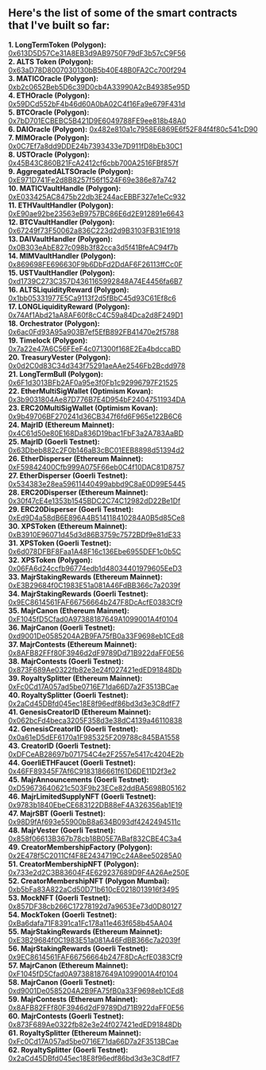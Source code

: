 ## Here's the list of some of the smart contracts that I've built so far:

**1. LongTermToken (Polygon):** [0x613D5D57Ce31A8EB3d9AB9750F79dF3b57cC9F56](https://polygonscan.com/address/0x613D5D57Ce31A8EB3d9AB9750F79dF3b57cC9F56#code)\
**2. ALTS Token (Polygon):** [0x63aD78D8007030130bB5b40E48B0FA2Cc700f294](https://polygonscan.com/address/0x63aD78D8007030130bB5b40E48B0FA2Cc700f294#code)\
**3. MATICOracle (Polygon):** [0xb2c0652Beb5D6c39D0cb4A33990A2cB49385e95D](https://polygonscan.com/address/0xb2c0652Beb5D6c39D0cb4A33990A2cB49385e95D#code)\
**4. ETHOracle (Polygon):** [0x59DCd552bF4b46d60A0bA02C4f16Fa9e679F431d](https://polygonscan.com/address/0x59DCd552bF4b46d60A0bA02C4f16Fa9e679F431d#code)\
**5. BTCOracle (Polygon):** [0x7bD701ECBEBC5B421D9E6049788FE9ee818b48A0](https://polygonscan.com/address/0x7bD701ECBEBC5B421D9E6049788FE9ee818b48A0#code)\
**6. DAIOracle (Polygon):** [0x482e810a1c7958E6869E6f52F84f4f80c541cD90](https://polygonscan.com/address/0x482e810a1c7958E6869E6f52F84f4f80c541cD90#code)\
**7. MIMOracle (Polygon):** [0x0C7Ef7a8dd9DDE24b7393433e7D911fD8bEb30C1](https://polygonscan.com/address/0x0C7Ef7a8dd9DDE24b7393433e7D911fD8bEb30C1#code)\
**8. USTOracle (Polygon):** [0x45B43C860B21FcA2412cf6cbb700A2516FBf857f](https://polygonscan.com/address/0x45B43C860B21FcA2412cf6cbb700A2516FBf857f#code)\
**9. AggregatedALTSOracle (Polygon):** [0xE971D741Fe2d8B8257f56f1524F69e386e87a742](https://polygonscan.com/address/0xE971D741Fe2d8B8257f56f1524F69e386e87a742#code)\
**10. MATICVaultHandle (Polygon):** [0xE033425AC8475b22db3E244acEBBF327e1eCc932](https://polygonscan.com/address/0xE033425AC8475b22db3E244acEBBF327e1eCc932#code)\
**11. ETHVaultHandler (Polygon):** [0xE90ae92be23563eB9757BC86E6d2E912891e6643](https://polygonscan.com/address/0xE90ae92be23563eB9757BC86E6d2E912891e6643#code)\
**12. BTCVaultHandler (Polygon):** [0x67249f73F50062a836C223d2d9B3103FB31E1918](https://polygonscan.com/address/0x67249f73F50062a836C223d2d9B3103FB31E1918#code)\
**13. DAIVaultHandler (Polygon):** [0x0B303eAbE827c098b3f82cca3d5f41BfeAC94f7b](https://polygonscan.com/address/0x0B303eAbE827c098b3f82cca3d5f41BfeAC94f7b#code)\
**14. MIMVaultHandler (Polygon):** [0x869698FE696630F9b6DbFd2DdAF6F26113ffCc0F](https://polygonscan.com/address/0x869698FE696630F9b6DbFd2DdAF6F26113ffCc0F#code)\
**15. USTVaultHandler (Polygon):** [0xd1739C273C357D4361165992848A74E4456fa6B7](https://polygonscan.com/address/0xd1739C273C357D4361165992848A74E4456fa6B7#code)\
**16. ALTSLiquidityReward (Polygon):** [0x1bb05331977E5Ca9113f2d5fBbC45d93C61Ef8c6](https://polygonscan.com/address/0x1bb05331977E5Ca9113f2d5fBbC45d93C61Ef8c6#code)\
**17. LONGLiquidityReward (Polygon):** [0x74Af1Abd21aA8AF60f8cC4C59a84Dca2d8F249D1](https://polygonscan.com/address/0x74Af1Abd21aA8AF60f8cC4C59a84Dca2d8F249D1#code)\
**18. Orchestrator (Polygon):** [0x6ac0Fd93A95a903B7ef5EfB892FB41470e2f5788](https://polygonscan.com/address/0x6ac0Fd93A95a903B7ef5EfB892FB41470e2f5788#code)\
**19. Timelock (Polygon):** [0x7a22e47A6C56FEeF4c071300f168E2Ea4bdccaBD](https://polygonscan.com/address/0x7a22e47A6C56FEeF4c071300f168E2Ea4bdccaBD#code)\
**20. TreasuryVester (Polygon):** [0x0d2C0d83C34d343f75291aeAAe2546Fb2Bcdd978](https://polygonscan.com/address/0x0d2C0d83C34d343f75291aeAAe2546Fb2Bcdd978#code)\
**21. LongTermBull (Polygon):** [0x6F1d3013BFb2AF0a95e3f0Fb1c92996797F21525](https://polygonscan.com/address/0x6F1d3013BFb2AF0a95e3f0Fb1c92996797F21525#code)\
**22. EtherMultiSigWallet (Optimism Kovan):** [0x3b9031804Ae87D776B7E4D954bF24047511934DA](https://kovan-optimism.etherscan.io/address/0x3b9031804Ae87D776B7E4D954bF24047511934DA#code)\
**23. ERC20MultiSigWallet (Optimism Kovan):** [0x9b49706BF270241d36CB347f6fd6F965e122B6C6](https://kovan-optimism.etherscan.io/address/0x9b49706BF270241d36CB347f6fd6F965e122B6C6#code)\
**24. MajrID (Ethereum Mainnet):** [0x4C61d50e80E168Da836D19bac1FbF3a2A783AaBD](https://etherscan.io/address/0x4C61d50e80E168Da836D19bac1FbF3a2A783AaBD#code)\
**25. MajrID (Goerli Testnet):** [0x63Dbeb882c2F0b146aB3cBC01EEB8898d51394d2](https://goerli.etherscan.io/address/0x63Dbeb882c2F0b146aB3cBC01EEB8898d51394d2#code)\
**26. EtherDisperser (Ethereum Mainnet):** [0xF59842400Cfb999A075F66eb0C4f10DAC81D8757](https://etherscan.io/address/0xF59842400Cfb999A075F66eb0C4f10DAC81D8757#code)\
**27. EtherDisperser (Goerli Testnet):** [0x534383e28ea59611440499abbd9C8aE0D99E5445](https://goerli.etherscan.io/address/0x534383e28ea59611440499abbd9C8aE0D99E5445#code)\
**28. ERC20Disperser (Ethereum Mainnet):** [0x30f47cE4e1353b1545BDC2C74C12982dD22Be1Df](https://etherscan.io/address/0x30f47cE4e1353b1545BDC2C74C12982dD22Be1Df#code)\
**29. ERC20Disperser (Goerli Testnet):** [0xEd9D4a58dB6E896A4B514118410284A0B5d85Ce8](https://goerli.etherscan.io/address/0xEd9D4a58dB6E896A4B514118410284A0B5d85Ce8#code)\
**30. XPSToken (Ethereum Mainnet):** [0xB3910E96071d45d3d86B3759c7572BDf9e81dE33](https://etherscan.io/address/0xB3910E96071d45d3d86B3759c7572BDf9e81dE33#code)\
**31. XPSToken (Goerli Testnet):** [0x6d078DFBF8Faa1A48F16c136Ebe6955DEF1c0b5C](https://goerli.etherscan.io/address/0x6d078DFBF8Faa1A48F16c136Ebe6955DEF1c0b5C#code)\
**32. XPSToken (Polygon):** [0x06FA6d24ccfb96774edb1d48034401979605EeD3](https://polygonscan.com/address/0x06FA6d24ccfb96774edb1d48034401979605EeD3#code)\
**33. MajrStakingRewards (Ethereum Mainnet):** [0xE3B29684f0C1983E51a081A46FdBB366c7a2039f](https://etherscan.io/address/0xE3B29684f0C1983E51a081A46FdBB366c7a2039f#code)\
**34. MajrStakingRewards (Goerli Testnet):** [0x9EC8614561FAF66756664b247F8DcAcfE0383Cf9](https://goerli.etherscan.io/address/0x9EC8614561FAF66756664b247F8DcAcfE0383Cf9#code)\
**35. MajrCanon (Ethereum Mainnet):** [0xF1045fD5Cfad0A97388187649A1099001A4f0104](https://etherscan.io/address/0xF1045fD5Cfad0A97388187649A1099001A4f0104#code)\
**36. MajrCanon (Goerli Testnet):** [0xd9001De0585204A2B9FA75fB0a33F9698eb1CEd8](https://goerli.etherscan.io/address/0xd9001De0585204A2B9FA75fB0a33F9698eb1CEd8#code)\
**37. MajrContests (Ethereum Mainnet):** [0x8AFB82FFf80F3946d2dF9789Dd71B922daFF0E56](https://etherscan.io/address/0x8AFB82FFf80F3946d2dF9789Dd71B922daFF0E56#code)\
**38. MajrContests (Goerli Testnet):** [0x873F689Ae0322fb82e3e24f027421edED91848Db](https://goerli.etherscan.io/address/0x873F689Ae0322fb82e3e24f027421edED91848Db#code)\
**39. RoyaltySplitter (Ethereum Mainnet):** [0xFc0Cd17A057ad5be0716E71da66D7a2F3513BCae](https://etherscan.io/address/0xFc0Cd17A057ad5be0716E71da66D7a2F3513BCae#code)\
**40. RoyaltySplitter (Goerli Testnet):** [0x2aCd45DBfd045ec18E8f96edf86bd3d3e3C8dfF7](https://goerli.etherscan.io/address/0x2aCd45DBfd045ec18E8f96edf86bd3d3e3C8dfF7#code)\
**41. GenesisCreatorID (Ethereum Mainnet):** [0x062bcFd4beca3205F358d3e38dC4139a46110838](https://etherscan.io/address/0x062bcFd4beca3205F358d3e38dC4139a46110838#code)\
**42. GenesisCreatorID (Goerli Testnet):** [0x0a61eD5dEF6170a1F985325F209788c845BA1558](https://goerli.etherscan.io/address/0x0a61eD5dEF6170a1F985325F209788c845BA1558#code)\
**43. CreatorID (Goerli Testnet):** [0xDFCeAB28697b071754C4e2F2557e5417c4204E2b](https://goerli.etherscan.io/address/0xDFCeAB28697b071754C4e2F2557e5417c4204E2b#code)\
**44. GoerliETHFaucet (Goerli Testnet):** [0x46FF89345F7Af6C9183186661f61D6DE11D2f3e2](https://goerli.etherscan.io/address/0x46FF89345F7Af6C9183186661f61D6DE11D2f3e2#code)\
**45. MajrAnnouncements (Goerli Testnet):** [0xD59673640621c503F9b23ECe82ddBA5698B05162](https://goerli.etherscan.io/address/0xD59673640621c503F9b23ECe82ddBA5698B05162#code)\
**46. MajrLimitedSupplyNFT (Goerli Testnet):** [0x9783b1840EbeCE683122DB88eF4A326356ab1E19](https://goerli.etherscan.io/address/0x9783b1840EbeCE683122DB88eF4A326356ab1E19#code)\
**47. MajrSBT (Goerli Testnet):** [0x98D9fAf693e55900bB8a634B093df4242494511c](https://goerli.etherscan.io/address/0x98D9fAf693e55900bB8a634B093df4242494511c#code)\
**48. MajrVester (Goerli Testnet):** [0x858f06613B367b78cb18B05E7ABaf832CBE4C3a4](https://goerli.etherscan.io/address/0x858f06613B367b78cb18B05E7ABaf832CBE4C3a4#code)\
**49. CreatorMembershipFactory (Polygon):** [0x2E478f5C2011Cf4F8E2434719Cc24A8ee50285A0](https://polygonscan.com/address/0x2E478f5C2011Cf4F8E2434719Cc24A8ee50285A0#code)\
**51. CreatorMembershipNFT (Polygon):** [0x733e2d2C3B83604F4E629237689D9F4A26Ae250E](https://polygonscan.com/address/0x733e2d2C3B83604F4E629237689D9F4A26Ae250E#code)\
**52. CreatorMembershipNFT (Polygon Mumbai):** [0xb5bFa83A822aCd50D71b610cE0218013916f3495](https://mumbai.polygonscan.com/address/0xb5bFa83A822aCd50D71b610cE0218013916f3495#code)\
**53. MockNFT (Goerli Testnet):** [0x857DF38cb266C17278192d7a9653Ee73d0D80127](https://goerli.etherscan.io/address/0x857DF38cb266C17278192d7a9653Ee73d0D80127#code)\
**54. MockToken (Goerli Testnet):** [0xBa6dafa71F8391ca1Fc178a11e463f658b45AA04](https://goerli.etherscan.io/address/0xBa6dafa71F8391ca1Fc178a11e463f658b45AA04#code)\
**55. MajrStakingRewards (Ethereum Mainnet):** [0xE3B29684f0C1983E51a081A46FdBB366c7a2039f](https://etherscan.io/address/0xE3B29684f0C1983E51a081A46FdBB366c7a2039f#code)\
**56. MajrStakingRewards (Goerli Testnet):** [0x9EC8614561FAF66756664b247F8DcAcfE0383Cf9](https://goerli.etherscan.io/address/0x9EC8614561FAF66756664b247F8DcAcfE0383Cf9#code)\
**57. MajrCanon (Ethereum Mainnet):** [0xF1045fD5Cfad0A97388187649A1099001A4f0104](https://etherscan.io/address/0xF1045fD5Cfad0A97388187649A1099001A4f0104#code)\
**58. MajrCanon (Goerli Testnet):** [0xd9001De0585204A2B9FA75fB0a33F9698eb1CEd8](https://goerli.etherscan.io/address/0xd9001De0585204A2B9FA75fB0a33F9698eb1CEd8#code)\
**59. MajrContests (Ethereum Mainnet):** [0x8AFB82FFf80F3946d2dF9789Dd71B922daFF0E56](https://etherscan.io/address/0x8AFB82FFf80F3946d2dF9789Dd71B922daFF0E56#code)\
**60. MajrContests (Goerli Testnet):** [0x873F689Ae0322fb82e3e24f027421edED91848Db](https://goerli.etherscan.io/address/0x873F689Ae0322fb82e3e24f027421edED91848Db#code)\
**61. RoyaltySplitter (Ethereum Mainnet):** [0xFc0Cd17A057ad5be0716E71da66D7a2F3513BCae](https://etherscan.io/address/0xFc0Cd17A057ad5be0716E71da66D7a2F3513BCae#code)\
**62. RoyaltySplitter (Goerli Testnet):** [0x2aCd45DBfd045ec18E8f96edf86bd3d3e3C8dfF7](https://goerli.etherscan.io/address/0x2aCd45DBfd045ec18E8f96edf86bd3d3e3C8dfF7#code)